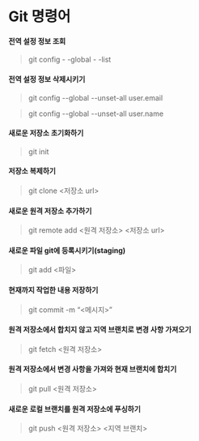 # Git 명령어
#### 전역 설정 정보 조회

> git config - -global - -list

 
#### 전역 설정 정보 삭제시키기

 >git config --global --unset-all user.email

 >git config --global --unset-all user.name


#### 새로운 저장소 초기화하기

 >git init


#### 저장소 복제하기

 >git clone <저장소 url>


#### 새로운 원격 저장소 추가하기

 >git remote add <원격 저장소> <저장소 url>


#### 새로운 파일 git에 등록시키기(staging)

 >git add <파일>


#### 현재까지 작업한 내용 저장하기

 >git commit -m “<메시지>”


#### 원격 저장소에서 합치지 않고 지역 브랜치로 변경 사항 가져오기
 >git fetch <원격 저장소>


#### 원격 저장소에서 변경 사항을 가져와 현재 브랜치에 합치기

 >git pull <원격 저장소>


#### 새로운 로컬 브랜치를 원격 저장소에 푸싱하기

 >git push <원격 저장소> <지역 브랜치>
